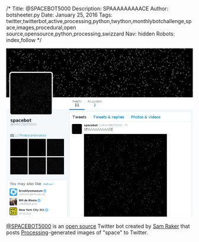 /*
Title: @SPACEBOT5000
Description: SPAAAAAAAAACE
Author: botsheeter.py
Date: January 25, 2016
Tags: twitter,twitterbot,active,processing,python,twython,monthlybotchallenge,space,images,procedural,open source,opensource,python,processing,swizzard
Nav: hidden
Robots: index,follow
*/

[![](/content/bots/twitterbots/images/SPACEBOT5000.png)](https://twitter.com/SPACEBOT5000)

[@SPACEBOT5000](https://twitter.com/SPACEBOT5000) is an [open source](https://github.com/swizzard/spacebot5000) Twitter bot created by [Sam Raker](https://twitter.com/swizzard) that posts [Processing](https://processing.org/)-generated images of "space" to Twitter.
